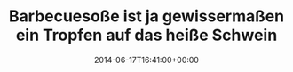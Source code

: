 ---
retweeted: false
source: <a href="http://twitter.com" rel="nofollow">Twitter Web Client</a>
entities:
  hashtags: []
  symbols: []
  user_mentions: []
  urls: []
display_text_range:
- '0'
- '72'
favorite_count: '6'
id_str: '478940383456808961'
truncated: false
retweet_count: '1'
id: '478940383456808961'
created_at: Tue Jun 17 16:41:00 +0000 2014
favorited: false
full_text: Bar­be­cue­so­ße ist ja gewissermaßen ein Tropfen auf das heiße Schwein.
lang: de
tags:
- pesos/twitter
date: '2014-06-17T16:41:00+00:00'
src: https://twitter.com/bascht/status/478940383456808961
original_url: https://twitter.com/bascht/status/478940383456808961
type: twitter_tweet
text: Bar­be­cue­so­ße ist ja gewissermaßen ein Tropfen auf das heiße Schwein.
title: Bar­be­cue­so­ße ist ja gewissermaßen ein Tropfen auf das heiße Schwein

---